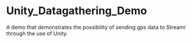 # Unity_Datagathering_Demo
A demo that demonstrates the possibility of sending gps data to Streamr through the use of Unity.
